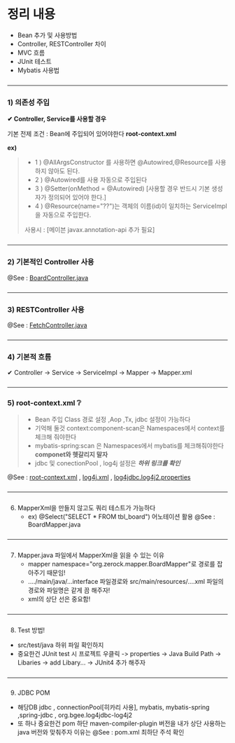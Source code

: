 <h1> 정리 내용 </h1>

- Bean 추가 및 사용방법
- Controller, RESTController 차이
- MVC 흐름
- JUnit 테스트
- Mybatis 사용법

<hr style="margin:25px 0 25px 0"/>

<h3>1) 의존성 주입</h3>
<p><b>✔ Controller, Service를 사용할 경우</b></p>
<p> 기본 전제 조건 : Bean에 주입되어 있어야한다 <b>root-context.xml</b> </p>
<strong> ex) </strong>

> - 1 ) @AllArgsConstructor 를 사용하면 @Autowired,@Resource를 사용하지 않아도 된다.
> - 2 ) @Autowired를 사용 자동으로 주입된다
> - 3 ) @Setter(onMethod = @Autowired) [사용할 경우 반드시 기본 생성자가 정의되어 있어야 한다.]
> - 4 ) @Resource(name="??")는 객체의 이름(id)이 일치하는 ServiceImpl을 자동으로 주입한다.
> <p> 사용시 : [메이븐 javax.annotation-api 추가 필요] </p>

<hr style="margin:25px 0 25px 0"/>

<h3>2) 기본적인 Controller 사용 </h3>

@See : [BoardController.java](https://github.com/edel1212/springStudy/blob/main/ex00/src/main/java/org/zerock/controller/BoardController.java)

<hr style="margin:25px 0 25px 0"/>

<h3>3) RESTController 사용 </h3>

@See : [FetchController.java](https://github.com/edel1212/springStudy/blob/main/ex00/src/main/java/org/zerock/controller/FetchController.java)

<hr style="margin:25px 0 25px 0"/>

<h3>4) 기본적 흐름 </h3>
 <p>✔ Controller -> Service -> ServiceImpl -> Mapper -> Mapper.xml </p>

<hr style="margin:25px 0 25px 0"/>

<h3>5) root-context.xml ❔ </h3>

> - Bean 주입 Class 경로 설정 ,Aop ,Tx, jdbc 설정이 가능하다
> - 기억해 둘것 context:component-scan은 Namespaces에서 context를 체크해 줘야한다
> - mybatis-spring:scan 은 Namespaces에서 mybatis를 체크해줘야한다 **componet와 헷갈리지 말자**
> - jdbc 및 conectionPool , log4j 설정은 **_하위 링크를 확인_**

@See : [root-context.xml](https://github.com/edel1212/springStudy/blob/main/ex00/src/main/webapp/WEB-INF/spring/root-context.xml)
, [log4j.xml](https://github.com/edel1212/springStudy/blob/main/ex00/src/main/resources/log4j.xml)
, [log4jdbc.log4j2.properties](https://github.com/edel1212/springStudy/blob/main/ex00/src/main/resources/log4jdbc.log4j2.properties)

<hr style="margin:25px 0 25px 0"/>

6. MapperXml을 만들지 않고도 쿼리 테스트가 가능하다
   - ex) @Select("SELECT \* FROM tbl_board") 어노테이션 활용
     @See : BoardMapper.java

<hr style="margin:25px 0 25px 0"/>

7. Mapper.java 파일에서 MapperXml을 읽을 수 있는 이유
   - mapper namespace="org.zerock.mapper.BoardMapper"로 경로를 잡아주기 때문임!
   - ..../main/java/...interface 파일경로와 src/main/resources/....xml 파일의 경로와 파일명은 같게 끔 해주자!
   - xml의 상단 선은 중요함!
   <!DOCTYPE mapper PUBLIC "-//mybatis.org//DTD Mapper 3.0//EN"
    "http://mybatis.org/dtd/mybatis-3-mapper.dtd">

<hr style="margin:25px 0 25px 0"/>

8. Test 방법!

- src/test/java 하위 파일 확인하지
- 중요한건 JUnit test 시 프로젝트 우클릭 -> properties -> Java Build Path
  -> Libaries -> add Libary... -> JUnit4 추가 해주자

<hr style="margin:25px 0 25px 0"/>

9. JDBC POM

- 해당DB jdbc , connectionPool[히카리 사용], mybatis, mybatis-spring ,spring-jdbc , org.bgee.log4jdbc-log4j2
- 또 하나 중요한건 pom 하단 maven-compiler-plugin 버전을 내가 상단 사용하는 java 버전와 맞춰주자 이유는 @See : pom.xml 최하단 주석 확인

